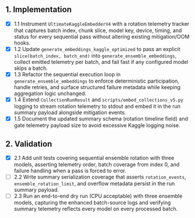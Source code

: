 ## 1. Implementation
- [x] 1.1 Instrument `UltimateKaggleEmbedderV4` with a rotation telemetry tracker that captures batch index, chunk slice, model key, device, timing, and status for every sequential pass without altering existing mitigation/OOM hooks.
- [x] 1.2 Update `generate_embeddings_kaggle_optimized` to pass an explicit `slice(batch_index, batch_end)` into `generate_ensemble_embeddings`, collect emitted telemetry per batch, and fail fast if any configured model skips a batch.
- [x] 1.3 Refactor the sequential execution loop in `generate_ensemble_embeddings` to enforce deterministic participation, handle retries, and surface structured failure metadata while keeping aggregation logic unchanged.
- [x] 1.4 Extend `CollectionRunResult` and `scripts/embed_collections_v5.py` logging to stream rotation telemetry to stdout and embed it in the run summary payload alongside mitigation events.
- [x] 1.5 Document the updated summary schema (rotation timeline field) and gate telemetry payload size to avoid excessive Kaggle logging noise.

## 2. Validation
- [x] 2.1 Add unit tests covering sequential ensemble rotation with three models, asserting telemetry order, batch coverage from index 0, and failure handling when a pass is forced to error.
- [ ] 2.2 Write summary serialization coverage that asserts `rotation_events`, `ensemble_rotation_limit`, and overflow metadata persist in the run summary payload.
- [ ] 2.3 Run an end-to-end dry run (CPU acceptable) with three ensemble models, capturing the enhanced batch-source logs and verifying summary telemetry reflects every model on every processed batch.
